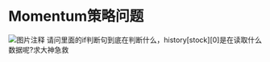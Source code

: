 # Momentum策略问题

![图片注释](http://storage-uqer.datayes.com/5aca213bcb1f7733a41be3bf/3f2bc55c-6015-11e8-889a-0242ac140002)
请问里面的if判断句到底在判断什么，history[stock][0]是在读取什么数据呢?求大神急救